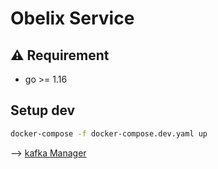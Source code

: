 # Obelix Service

## :warning: Requirement

- go >= 1.16

## Setup dev

```sh
docker-compose -f docker-compose.dev.yaml up
```

--> [kafka Manager](http://localhost:900/)
